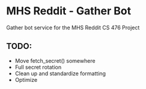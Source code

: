 # MHS Reddit - Gather Bot
Gather bot service for the MHS Reddit CS 476 Project

## TODO:

* Move fetch_secret() somewhere
* Full secret rotation
* Clean up and standardize formatting
* Optimize
